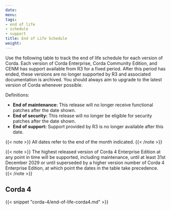 ```yaml
---
date:
menu:
tags:
- end of life
- schedule
- support
title: End of Life Schedule
weight:
---
```


Use the following table to track the end of life schedule for each version of Corda. Each version of Corda Enterprise, Corda Community Edition, and CENM has support available from R3 for a fixed period. After this period has ended, these versions are no longer supported by R3 and associated documentation is archived. You should always aim to upgrade to the latest version of Corda whenever possible.

Definitions:

* **End of maintenance:** This release will no longer receive functional patches after the date shown.
* **End of security:** This release will no longer be eligible for security patches after the date shown.
* **End of support:** Support provided by R3 is no longer available after this date.

{{< note >}}
All dates refer to the end of the month indicated.
{{< /note >}}

{{< note >}}
The highest released version of Corda 4 Enterprise Edition at any point in time will be supported, including maintenance, until at least 31st December 2029 or until superseded by a higher version number of Corda 4 Enterprise Edition, at which point the dates in the table take precedence.
{{< /note >}}

## Corda 4

{{< snippet "corda-4/end-of-life-corda4.md" >}}

